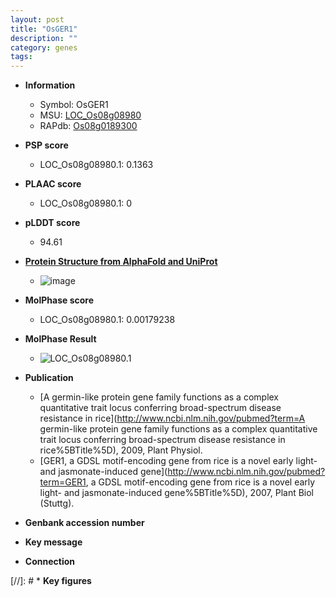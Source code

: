 ```yaml
---
layout: post
title: "OsGER1"
description: ""
category: genes
tags: 
---
```


* **Information**  
    + Symbol: OsGER1  
    + MSU: [LOC_Os08g08980](http://rice.plantbiology.msu.edu/cgi-bin/ORF_infopage.cgi?orf=LOC_Os08g08980)  
    + RAPdb: [Os08g0189300](http://rapdb.dna.affrc.go.jp/viewer/gbrowse_details/irgsp1?name=Os08g0189300)  

* **PSP score**  
    + LOC_Os08g08980.1: 0.1363 

* **PLAAC score**  
    + LOC_Os08g08980.1: 0 

* **pLDDT score**
    + 94.61

* **[Protein Structure from AlphaFold and UniProt](https://www.uniprot.org/uniprotkb/Q6YZZ6/entry#structure)**
    + ![image](https://ricepsp.github.io/images/Q6/AF-Q6YZZ6-F1.png)

* **MolPhase score**
    + LOC_Os08g08980.1: 0.00179238

* **MolPhase Result**
    + ![LOC_Os08g08980.1](https://304243504.github.io/Pictures/LOC_Os08g/LOC_Os08g08980.1.png)

* **Publication**  
    + [A germin-like protein gene family functions as a complex quantitative trait locus conferring broad-spectrum disease resistance in rice](http://www.ncbi.nlm.nih.gov/pubmed?term=A germin-like protein gene family functions as a complex quantitative trait locus conferring broad-spectrum disease resistance in rice%5BTitle%5D), 2009, Plant Physiol.
    + [GER1, a GDSL motif-encoding gene from rice is a novel early light- and jasmonate-induced gene](http://www.ncbi.nlm.nih.gov/pubmed?term=GER1, a GDSL motif-encoding gene from rice is a novel early light- and jasmonate-induced gene%5BTitle%5D), 2007, Plant Biol (Stuttg).

* **Genbank accession number**  

* **Key message**  

* **Connection**  

[//]: # * **Key figures**  


